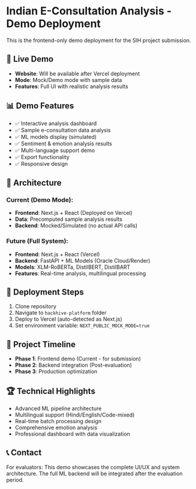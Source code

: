 # Indian E-Consultation Analysis - Demo Deployment

This is the frontend-only demo deployment for the SIH project submission.

## 🚀 Live Demo
- **Website**: Will be available after Vercel deployment
- **Mode**: Mock/Demo mode with sample data
- **Features**: Full UI with realistic analysis results

## 📊 Demo Features
- ✅ Interactive analysis dashboard
- ✅ Sample e-consultation data analysis
- ✅ ML models display (simulated)
- ✅ Sentiment & emotion analysis results
- ✅ Multi-language support demo
- ✅ Export functionality
- ✅ Responsive design

## 🔧 Architecture
### Current (Demo Mode):
- **Frontend**: Next.js + React (Deployed on Vercel)
- **Data**: Precomputed sample analysis results
- **Backend**: Mocked/Simulated (no actual API calls)

### Future (Full System):
- **Frontend**: Next.js + React (Vercel)
- **Backend**: FastAPI + ML Models (Oracle Cloud/Render)
- **Models**: XLM-RoBERTa, DistilBERT, DistilBART
- **Features**: Real-time analysis, multilingual processing

## 🎯 Deployment Steps
1. Clone repository
2. Navigate to `hackhive-platform` folder
3. Deploy to Vercel (auto-detected as Next.js)
4. Set environment variable: `NEXT_PUBLIC_MOCK_MODE=true`

## 📝 Project Timeline
- **Phase 1**: Frontend demo (Current - for submission)
- **Phase 2**: Backend integration (Post-evaluation)
- **Phase 3**: Production optimization

## 🏆 Technical Highlights
- Advanced ML pipeline architecture
- Multilingual support (Hindi/English/Code-mixed)
- Real-time batch processing design
- Comprehensive emotion analysis
- Professional dashboard with data visualization

## 📞 Contact
For evaluators: This demo showcases the complete UI/UX and system architecture. The full ML backend will be integrated after the evaluation period.